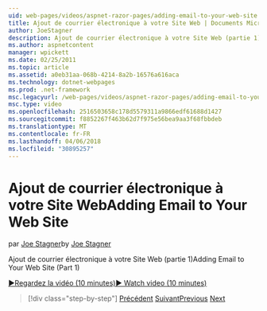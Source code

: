 ```yaml
---
uid: web-pages/videos/aspnet-razor-pages/adding-email-to-your-web-site
title: Ajout de courrier électronique à votre Site Web | Documents Microsoft
author: JoeStagner
description: Ajout de courrier électronique à votre Site Web (partie 1)
ms.author: aspnetcontent
manager: wpickett
ms.date: 02/25/2011
ms.topic: article
ms.assetid: a0eb31aa-068b-4214-8a2b-16576a616aca
ms.technology: dotnet-webpages
ms.prod: .net-framework
msc.legacyurl: /web-pages/videos/aspnet-razor-pages/adding-email-to-your-web-site
msc.type: video
ms.openlocfilehash: 2516503658c178d5579311a9866edf61688d1427
ms.sourcegitcommit: f8852267f463b62d7f975e56bea9aa3f68fbbdeb
ms.translationtype: MT
ms.contentlocale: fr-FR
ms.lasthandoff: 04/06/2018
ms.locfileid: "30895257"
---
```

<a name="adding-email-to-your-web-site"></a><span data-ttu-id="80e24-103">Ajout de courrier électronique à votre Site Web</span><span class="sxs-lookup"><span data-stu-id="80e24-103">Adding Email to Your Web Site</span></span>
====================
<span data-ttu-id="80e24-104">par [Joe Stagner](https://github.com/JoeStagner)</span><span class="sxs-lookup"><span data-stu-id="80e24-104">by [Joe Stagner](https://github.com/JoeStagner)</span></span>

<span data-ttu-id="80e24-105">Ajout de courrier électronique à votre Site Web (partie 1)</span><span class="sxs-lookup"><span data-stu-id="80e24-105">Adding Email to Your Web Site (Part 1)</span></span>

[<span data-ttu-id="80e24-106">&#9654;Regardez la vidéo (10 minutes)</span><span class="sxs-lookup"><span data-stu-id="80e24-106">&#9654; Watch video (10 minutes)</span></span>](https://channel9.msdn.com/Blogs/ASP-NET-Site-Videos/adding-email-to-your-web-site)

> [!div class="step-by-step"]
> <span data-ttu-id="80e24-107">[Précédent](working-with-video.md)
> [Suivant](adding-search-to-your-web-site.md)</span><span class="sxs-lookup"><span data-stu-id="80e24-107">[Previous](working-with-video.md)
[Next](adding-search-to-your-web-site.md)</span></span>
